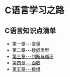 # C语言学习之路
## C语言知识点清单
* 第一章---变量
* 第二章---数据类型
* [第三章---判断与循环](https://github.com/SMALLC04/C-/blob/main/%E7%AC%AC%E5%9B%9B%E7%AB%A0%E2%80%94%E6%95%B0%E6%8D%AE%E7%B1%BB%E5%9E%8B.md)
* [第四章---函数](https://github.com/SMALLC04/C-/blob/main/%E7%AC%AC%E4%BA%94%E7%AB%A0--%E5%87%BD%E6%95%B0.md)
* [第五章---数组](https://github.com/SMALLC04/C-/blob/main/%E7%AC%AC%E5%85%AD%E7%AB%A0---%E6%95%B0%E7%BB%84.md)

